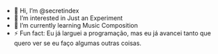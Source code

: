 - 👋 Hi, I’m @secretindex
- 👀 I’m interested in Just an Experiment
- 🌱 I’m currently learning Music Composition
- ⚡ Fun fact: Eu já larguei a programação, mas eu já avancei tanto que quero ver se eu faço algumas outras coisas.
